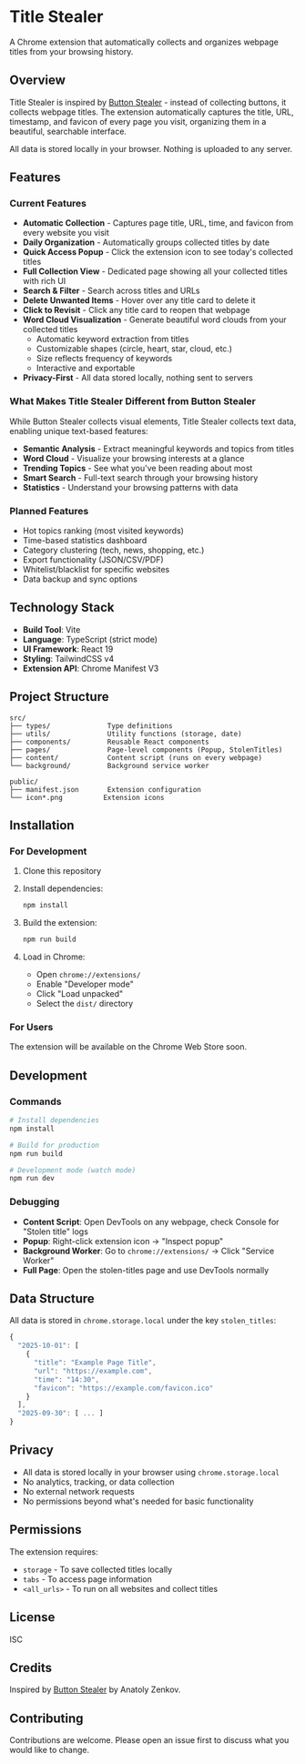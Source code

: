 # Title Stealer

A Chrome extension that automatically collects and organizes webpage titles from your browsing history.

## Overview

Title Stealer is inspired by [Button Stealer](https://chromewebstore.google.com/detail/button-stealer/iiikidmnimlpahbeknmkeonmemajpccj) - instead of collecting buttons, it collects webpage titles. The extension automatically captures the title, URL, timestamp, and favicon of every page you visit, organizing them in a beautiful, searchable interface.

All data is stored locally in your browser. Nothing is uploaded to any server.

## Features

### Current Features

- **Automatic Collection** - Captures page title, URL, time, and favicon from every website you visit
- **Daily Organization** - Automatically groups collected titles by date
- **Quick Access Popup** - Click the extension icon to see today's collected titles
- **Full Collection View** - Dedicated page showing all your collected titles with rich UI
- **Search & Filter** - Search across titles and URLs
- **Delete Unwanted Items** - Hover over any title card to delete it
- **Click to Revisit** - Click any title card to reopen that webpage
- **Word Cloud Visualization** - Generate beautiful word clouds from your collected titles
  - Automatic keyword extraction from titles
  - Customizable shapes (circle, heart, star, cloud, etc.)
  - Size reflects frequency of keywords
  - Interactive and exportable
- **Privacy-First** - All data stored locally, nothing sent to servers

### What Makes Title Stealer Different from Button Stealer

While Button Stealer collects visual elements, Title Stealer collects text data, enabling unique text-based features:

- **Semantic Analysis** - Extract meaningful keywords and topics from titles
- **Word Cloud** - Visualize your browsing interests at a glance
- **Trending Topics** - See what you've been reading about most
- **Smart Search** - Full-text search through your browsing history
- **Statistics** - Understand your browsing patterns with data

### Planned Features

- Hot topics ranking (most visited keywords)
- Time-based statistics dashboard
- Category clustering (tech, news, shopping, etc.)
- Export functionality (JSON/CSV/PDF)
- Whitelist/blacklist for specific websites
- Data backup and sync options

## Technology Stack

- **Build Tool**: Vite
- **Language**: TypeScript (strict mode)
- **UI Framework**: React 19
- **Styling**: TailwindCSS v4
- **Extension API**: Chrome Manifest V3

## Project Structure

```
src/
├── types/              Type definitions
├── utils/              Utility functions (storage, date)
├── components/         Reusable React components
├── pages/              Page-level components (Popup, StolenTitles)
├── content/            Content script (runs on every webpage)
└── background/         Background service worker

public/
├── manifest.json       Extension configuration
└── icon*.png          Extension icons
```

## Installation

### For Development

1. Clone this repository
2. Install dependencies:
   ```bash
   npm install
   ```

3. Build the extension:
   ```bash
   npm run build
   ```

4. Load in Chrome:
   - Open `chrome://extensions/`
   - Enable "Developer mode"
   - Click "Load unpacked"
   - Select the `dist/` directory

### For Users

The extension will be available on the Chrome Web Store soon.

## Development

### Commands

```bash
# Install dependencies
npm install

# Build for production
npm run build

# Development mode (watch mode)
npm run dev
```

### Debugging

- **Content Script**: Open DevTools on any webpage, check Console for "Stolen title" logs
- **Popup**: Right-click extension icon → "Inspect popup"
- **Background Worker**: Go to `chrome://extensions/` → Click "Service Worker"
- **Full Page**: Open the stolen-titles page and use DevTools normally

## Data Structure

All data is stored in `chrome.storage.local` under the key `stolen_titles`:

```typescript
{
  "2025-10-01": [
    {
      "title": "Example Page Title",
      "url": "https://example.com",
      "time": "14:30",
      "favicon": "https://example.com/favicon.ico"
    }
  ],
  "2025-09-30": [ ... ]
}
```

## Privacy

- All data is stored locally in your browser using `chrome.storage.local`
- No analytics, tracking, or data collection
- No external network requests
- No permissions beyond what's needed for basic functionality

## Permissions

The extension requires:

- `storage` - To save collected titles locally
- `tabs` - To access page information
- `<all_urls>` - To run on all websites and collect titles

## License

ISC

## Credits

Inspired by [Button Stealer](https://github.com/anatolyzenkov/button-stealer) by Anatoly Zenkov.

## Contributing

Contributions are welcome. Please open an issue first to discuss what you would like to change.